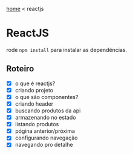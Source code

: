 [home](../../README.md) < reactjs

# ReactJS

rode `npm install` para instalar as dependências.

## Roteiro

- [x] o que é reactjs?
- [x] criando projeto
- [x] o que são componentes?
- [x] criando header
- [x] buscando produtos da api
- [x] armazenando no estado
- [x] listando produtos
- [x] pógina anterior/próxima
- [x] configurando navegação
- [x] navegando pro detalhe
